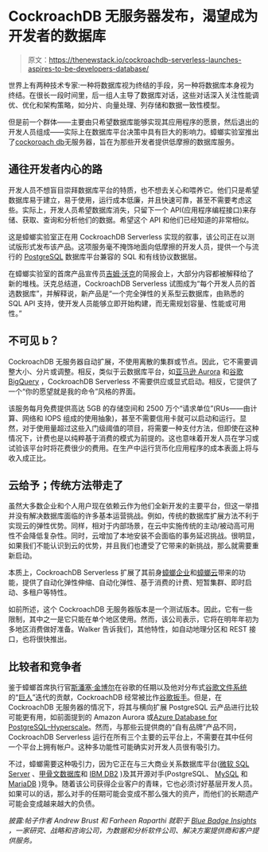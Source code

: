 # CockroachDB 无服务器发布，渴望成为开发者的数据库

> 原文：<https://thenewstack.io/cockroachdb-serverless-launches-aspires-to-be-developers-database/>

世界上有两种技术专家:一种将数据库视为终结的手段，另一种将数据库本身视为终结。在很长一段时间里，后一组人主导了数据库对话，这些对话深入关注性能调优、优化和架构策略，如分片、向量处理、列存储和数据一致性模型。

但是前一个群体——主要由只希望数据库能够实现其应用程序的愿景，然后退出的开发人员组成——实际上在数据库平台决策中具有巨大的影响力。蟑螂实验室推出了[cockoroach db](https://www.cockroachlabs.com/product/)无服务器，旨在为那些开发者提供低摩擦的数据库服务。

## 通往开发者内心的路

开发人员不想盲目崇拜数据库平台的特质，也不想去关心和喂养它。他们只是希望数据库易于建立，易于使用，运行成本低廉，并且快速可靠，甚至不需要考虑这些。实际上，开发人员希望数据库消失，只留下一个 API(应用程序编程接口)来存储、获取、查询和分析他们的数据。希望这个 API 和他们已经知道的非常相似。

这是蟑螂实验室正在用 CockroachDB Serverless 实现的叙事，该公司正在以测试版形式发布该产品。这项服务毫不掩饰地面向低摩擦的开发人员，提供一个与流行的 [PostgreSQL](https://www.postgresql.org/) 数据库平台兼容的 SQL 和有线协议数据层。

在蟑螂实验室的首席产品宣传员[吉姆·沃克](https://www.linkedin.com/in/jwwalker/)的简报会上，大部分内容都被解释给了新的堆栈。沃克总结道，CockroachDB Serverless 试图成为“每个开发人员的首选数据库”，并解释说，新产品是“一个完全弹性的关系型云数据库，由熟悉的 SQL API 支持，使开发人员能够立即开始构建，而无需规划容量、性能或可用性。”

## 不可见 b？

CockroachDB 无服务器自动扩展，不使用离散的集群或节点。因此，它不需要调整大小、分片或调整。相反，类似于云数据库平台，如[亚马逊 Aurora](https://aws.amazon.com/rds/aurora/) 和[谷歌 BigQuery](https://cloud.google.com/bigquery) ，CockroachDB Serverless 不需要供应或显式启动。相反，它提供了一个“你的愿望就是我的命令”风格的界面。

该服务每月免费提供高达 5GB 的存储空间和 2500 万个“请求单位”(RUs——由计算、网络和 IOPS 组成的使用抽象)，甚至不需要信用卡就可以启动和运行。显然，对于使用量超过这些入门级阈值的项目，将需要一种支付方法，但即使在这种情况下，计费也是以纯粹基于消费的模式为前提的。这也意味着开发人员在学习或试验该平台时将花费很少的费用。在生产中运行货币化应用程序的成本表面上将与收入成正比。

## 云给予；传统方法带走了

虽然大多数企业和个人用户现在依赖云作为他们全新开发的主要平台，但这一举措并没有解决数据库面临的许多基本运营挑战。例如，传统的数据库扩展方法不利于实现云的弹性优势。同样，相对于内部场景，在云中实施传统的主动/被动高可用性不会降低复杂性。同时，云增加了本地安装不会面临的事务延迟挑战。很明显，如果我们不能认识到云的优势，并且我们也遭受了它带来的新挑战，那么就需要重新启动。

本质上，CockroachDB Serverless 扩展了其前身[蟑螂企业](https://www.cockroachlabs.com/get-cockroachdb/enterprise/)和[蟑螂云](https://www.cockroachlabs.com/product/cockroachcloud/)带来的功能，提供了自动化弹性伸缩、自动化弹性、基于消费的计费、短暂集群、即时启动、多租户等特性。

如前所述，这个 CockroachDB 无服务器版本是一个测试版本。因此，它有一些限制，其中之一是它只能在单个地区使用。然而，该公司表示，它将在明年年初为多地区消费做好准备。Walker 告诉我们，其他特性，如自动地理分区和 REST 接口，也将很快推出。

## 比较者和竞争者

鉴于蟑螂首席执行官[斯潘塞·金博尔](https://www.linkedin.com/in/spencerwkimball/)在谷歌的任期以及他对分布式[谷歌文件系统](https://static.googleusercontent.com/media/research.google.com/en//archive/gfs-sosp2003.pdf)的“[巨人](https://cloud.google.com/blog/products/storage-data-transfer/a-peek-behind-colossus-googles-file-system)”迭代的贡献，CockroachDB 经常被比作[谷歌扳手](https://cloud.google.com/spanner)。但是，在 CockroachDB 无服务器的情况下，将其与横向扩展 PostgreSQL 云产品进行比较可能更有用，如前面提到的 Amazon Aurora 或[Azure Database for PostgreSQL–Hyperscale](https://docs.microsoft.com/azure/postgresql/hyperscale/)。然而，与那些云提供商的“自有品牌”产品不同，CockroachDB Serverless 运行在所有三个主要的云平台上，不需要在其中任何一个平台上拥有帐户。这种多功能性可能确实对开发人员很有吸引力。

不过，蟑螂需要这种吸引力，因为它正在与三大商业关系数据库平台([微软 SQL Server](https://www.microsoft.com/sql-server/sql-server-2019) 、[甲骨文数据库](https://www.oracle.com/database/)和 [IBM DB2](https://www.ibm.com/products/db2-database) )及其开源对手(PostgreSQL、 [MySQL](https://www.mysql.com/) 和 [MariaDB](https://mariadb.org/) )竞争。随着该公司获得企业客户的青睐，它也必须讨好基层开发人员。如果可以的话，那么对手的任期可能会变成不那么强大的资产，而他们的长期遗产可能会变成越来越大的负债。

*披露:帖子作者 Andrew Brust 和 Farheen Raparthi 就职于 [Blue Badge Insights](https://www.bluebadgeinsights.com/) ，*一家研究、战略和咨询公司，为数据和分析软件公司、解决方案提供商和客户提供服务。**

<svg xmlns:xlink="http://www.w3.org/1999/xlink" viewBox="0 0 68 31" version="1.1"><title>Group</title> <desc>Created with Sketch.</desc></svg>